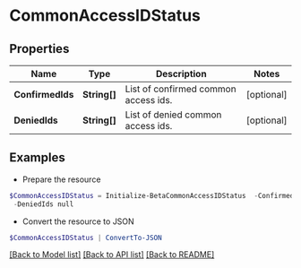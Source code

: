 # CommonAccessIDStatus
## Properties

Name | Type | Description | Notes
------------ | ------------- | ------------- | -------------
**ConfirmedIds** | **String[]** | List of confirmed common access ids. | [optional] 
**DeniedIds** | **String[]** | List of denied common access ids. | [optional] 

## Examples

- Prepare the resource
```powershell
$CommonAccessIDStatus = Initialize-BetaCommonAccessIDStatus  -ConfirmedIds null `
 -DeniedIds null
```

- Convert the resource to JSON
```powershell
$CommonAccessIDStatus | ConvertTo-JSON
```

[[Back to Model list]](../README.md#documentation-for-models) [[Back to API list]](../README.md#documentation-for-api-endpoints) [[Back to README]](../README.md)

